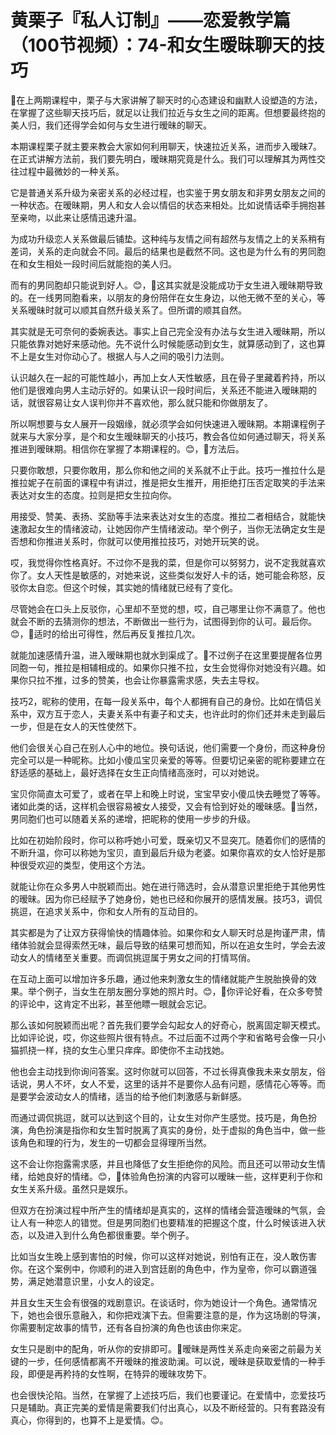 # 黄栗子『私人订制』——恋爱教学篇（100节视频）：74-和女生暧昧聊天的技巧

🎼在上两期课程中，栗子与大家讲解了聊天时的心态建设和幽默人设塑造的方法，在掌握了这些聊天技巧后，就足以让我们拉近与女生之间的距离。但想要最终抱的美人归，我们还得学会如何与女生进行暧昧的聊天。

本期课程栗子就主要来教会大家如何利用聊天，快速拉近关系，进而步入暧昧7。在正式讲解方法前，我们要先明白，暧昧期究竟是什么。我们可以理解其为两性交往过程中最微妙的一种关系。

它是普通关系升级为亲密关系的必经过程，也实鉴于男女朋友和非男女朋友之间的一种状态。在暧昧期，男人和女人会以情侣的状态来相处。比如说情话牵手拥抱甚至亲吻，以此来让感情迅速升温。

为成功升级恋人关系做最后铺垫。这种纯与友情之间有超然与友情之上的关系稍有差词，关系的走向就会不同。最后的结果也是截然不同。这也是为什么有的男同胞在和女生相处一段时间后就能抱的美人归。

而有的男同胞却只能说到好人。😊，🎼这其实就是没能成功于女生进入暧昧期导致的。在一线男同胞看来，以朋友的身份陪伴在女生身边，以他无微不至的关心，等关系暧昧时就可以顺其自然升级关系了。但所谓的顺其自然。

其实就是无可奈何的委婉表达。事实上自己完全没有办法与女生进入暧昧期，所以只能依靠对她好来感动他。先不说什么时候能感动到女生，就算感动到了，这也算不上是女生对你动心了。根据人与人之间的吸引力法则。

认识越久在一起的可能性越小，再加上女人天性敏感，且在骨子里藏着矜持，所以他们是很难向男人主动示好的。如果认识一段时间后，关系还不能进入暧昧期的话，就很容易让女人误判你并不喜欢他，那么就只能和你做朋友了。

所以啊想要与女人展开一段姻缘，就必须学会如何快速进入暧昧期。本期课程例子就来与大家分享，是个和女生暧昧聊天的小技巧，教会各位如何通过聊天，将关系推进到暧昧期。相信你在掌握了本期课程的。😊，🎼方法后。

只要你敢想，只要你敢用，那么你和他之间的关系就不止于此。技巧一推拉什么是推拉妮子在前面的课程中有讲过，推是把女生推开，用拒绝打压否定取笑的手法来表达对女生的态度。拉则是把女生拉向你。

用接受、赞美、表扬、奖励等手法来表达对女生的态度。推拉二者相结合，就能快速激起女生的情绪波动，让她因你产生情绪波动。举个例子，当你无法确定女生是否想和你推进关系时，你就可以使用推拉技巧，对她开玩笑的说。

哎，我觉得你性格真好。不过你不是我的菜，但是你可以努努力，说不定我就喜欢你了。女人天性是敏感的，对她来说，这些类似发好人卡的话，她可能会称怒，反驳你太自恋。但这个时候，其实她的情绪就已经有了变化。

尽管她会在口头上反驳你，心里却不至觉的想，哎，自己哪里让你不满意了。他也就会不断的去猜测你的想法，不断做出一些行为，试图得到你的认可。最后你。😊，🎼适时的给出可得性，然后再反复推拉几次。

就能加速感情升温，进入暧昧期也就水到渠成了。🎼不过例子在这里要提醒各位男同胞一句，推拉是相辅相成的。如果你只推不拉，女生会觉得你对她没有兴趣。如果你只拉不推，过多的赞美，也会让你暴露需求感，失去主导权。

技巧2，昵称的使用，在每一段关系中，每个人都拥有自己的身份。比如在情侣关系中，双方互于恋人，夫妻关系中有妻子和丈夫，也许此时的你们还并未走到最后一步，但是在女人的天性使然下。

他们会很关心自己在别人心中的地位。换句话说，他们需要一个身份，而这种身份完全可以是一种昵称。比如小傻瓜宝贝亲爱的等等。但要切记亲密的昵称要建立在舒适感的基础上，最好选择在女生正向情绪高涨时，可以对她说。

宝贝你简直太可爱了，或者在早上和晚上时说，宝宝早安小傻瓜快去睡觉了等等。诸如此类的话，这样机会很容易被女人接受，又会有恰到好处的暧昧感。🎼当然，男同胞们也可以随着关系的递增，把昵称的使用一步步的升级。

比如在初始阶段时，你可以称呼她小可爱，既亲切又不显突兀。随着你们的感情的不断升温，你可以称她为宝贝，直到最后升级为老婆。如果你喜欢的女人恰好是那种很受欢迎的类型，使用这个方法。

就能让你在众多男人中脱颖而出。她在进行筛选时，会从潜意识里拒绝于其他男性的暧昧。因为你已经赋予了她身份，她也已经和你展开的感情发展。技巧3，调侃挑逗，在追求关系中，你和女人所有的互动目的。

其实都是为了让双方获得愉快的情趣体验。如果你和女人聊天时总是拘谨严肃，情绪体验就会显得索然无味，最后导致的结果可想而知，所以在追女生时，学会去波动女人的情绪至关重要。而调侃挑逗属于男女之间的打情骂俏。

在互动上面可以增加许多乐趣，通过他来刺激女生的情绪就能产生脱胎换骨的效果。举个例子，当女生在朋友圈分享她的照片时。😊，🎼你评论好看，在众多夸赞的评论中，这肯定不出彩，甚至他瞟一眼就会忘记。

那么该如何脱颖而出呢？首先我们要学会勾起女人的好奇心，脱离固定聊天模式。比如评论说，哎，你这些照片很有特点。不过后面不过两个字和省略号会像一只小猫抓挠一样，挠的女生心里只痒痒。即使你不主动找她。

他也会主动找到你询问答案。这时你就可以回答，不过长得真像我未来女朋友，俗话说，男人不坏，女人不爱，这里的话并不是要你人品有问题，感情花心等等。而是要学会波动女人的情绪，适当的给予他们刺激感与新鲜感。

而通过调侃挑逗，就可以达到这个目的，让女生对你产生感觉。技巧是，角色扮演，角色扮演是指你和女生暂时脱离了真实的身份，处于虚拟的角色当中，做一些该角色和理的行为，发生的一切都会显得理所当然。

这不会让你抱露需求感，并且也降低了女生拒绝你的风险。而且还可以带动女生情绪，给她良好的情绪。😊，🎼体验角色扮演的内容可以暧昧一些，这样更利于你和女生关系升级。虽然只是娱乐。

但双方在扮演过程中所产生的情绪却是真实的，这样的情绪会营造暧昧的气氛，会让人有一种恋人的错觉。但是男同胞们也要精准的把握这个度，什么时候该进入状态，以及进入到什么角色都很重要。举个例子。

比如当女生晚上感到害怕的时候，你可以这样对她说，别怕有正在，没人敢伤害你。在这个案例中，你顺利的进入到宫廷剧的角色中，作为皇帝，你可以霸道强势，满足她潜意识里，小女人的设定。

并且女生天生会有很强的戏剧意识。在谈话时，你为她设计一个角色。通常情况下，她也会很乐意融入，和你把戏演下去。但需要注意的是，作为这场剧的导演，你需要制定故事的情节，还有各自扮演的角色也该由你来定。

女生只是剧中的配角，听从你的安排即可。🎼暧昧是两性关系走向亲密之前最为关键的一步，任何感情都离不开暧昧的推波助澜。可以说，暧昧是获取爱情的一种手段，即便是再矜持的女性啊，在特异的暧昧攻势下。

也会很快沦陷。当然，在掌握了上述技巧后，我们也要谨记。在爱情中，恋爱技巧只是辅助。真正完美的爱情是需要我们付出真心，以及不断经营的。只有套路没有真心，你得到的，也算不上是爱情。😊。

